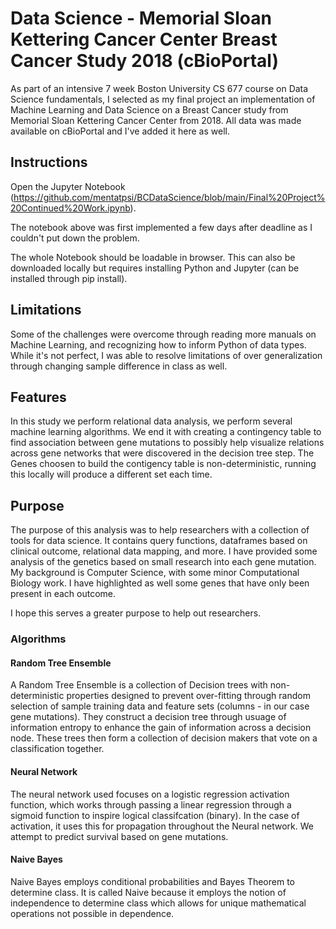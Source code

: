 # Data Science - Memorial Sloan Kettering Cancer Center Breast Cancer Study 2018 (cBioPortal)

As part of an intensive 7 week Boston University CS 677 course on Data Science fundamentals, I selected as my final project an implementation of Machine Learning and Data Science on a Breast Cancer study from Memorial Sloan Kettering Cancer Center from 2018. All data was made available on cBioPortal and I've added it here as well. 

## Instructions
Open the Jupyter Notebook (https://github.com/mentatpsi/BCDataScience/blob/main/Final%20Project%20Continued%20Work.ipynb). 

The notebook above was first implemented a few days after deadline as I couldn't put down the problem.

The whole Notebook should be loadable in browser. This can also be downloaded locally but requires installing Python and Jupyter (can be installed through pip install).

## Limitations
Some of the challenges were overcome through reading more manuals on Machine Learning, and recognizing how to inform Python of data types. While it's not perfect, I was able to resolve limitations of over generalization through changing sample difference in class as well.

## Features
In this study we perform relational data analysis, we perform several machine learning algorithms. We end it with creating a contingency table to find association between gene mutations to possibly help visualize relations across gene networks that were discovered in the decision tree step. The Genes choosen to build the contigency table is non-deterministic, running this locally will produce a different set each time. 

## Purpose
The purpose of this analysis was to help researchers with a collection of tools for data science. It contains query functions, dataframes based on clinical outcome, relational data mapping, and more. I have provided some analysis of the genetics based on small research into each gene mutation. My background is Computer Science, with some minor Computational Biology work. I have highlighted as well some genes that have only been present in each outcome.

I hope this serves a greater purpose to help out researchers.


### Algorithms

#### Random Tree Ensemble
A Random Tree Ensemble is a collection of Decision trees with non-deterministic properties designed to prevent over-fitting through random selection of sample training data and feature sets (columns - in our case gene mutations). They construct a decision tree through usuage of information entropy to enhance the gain of information across a decision node. These trees then form a collection of decision makers that vote on a classification together.

#### Neural Network
The neural network used focuses on a logistic regression activation function, which works through passing a linear regression through a sigmoid function to inspire logical classifcation (binary). In the case of activation, it uses this for propagation throughout the Neural network. We attempt to predict survival based on gene mutations.  

#### Naive Bayes
Naive Bayes employs conditional probabilities and Bayes Theorem to determine class. It is called Naive because it employs the notion of independence to determine class which allows for unique mathematical operations not possible in dependence.


